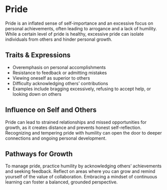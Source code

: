 # Pride

Pride is an inflated sense of self-importance and an excessive focus on personal achievements, often leading to arrogance and a lack of humility. While a certain level of pride is healthy, excessive pride can isolate individuals from others and hinder personal growth.

## Traits & Expressions

- Overemphasis on personal accomplishments
- Resistance to feedback or admitting mistakes
- Viewing oneself as superior to others
- Difficulty acknowledging others’ contributions
- Examples include bragging excessively, refusing to accept help, or looking down on others

## Influence on Self and Others

Pride can lead to strained relationships and missed opportunities for growth, as it creates distance and prevents honest self-reflection. Recognizing and tempering pride with humility can open the door to deeper connections and ongoing personal development.

## Pathways for Growth

To manage pride, practice humility by acknowledging others’ achievements and seeking feedback. Reflect on areas where you can grow and remind yourself of the value of collaboration. Embracing a mindset of continuous learning can foster a balanced, grounded perspective.
